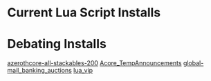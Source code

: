 # Current Lua Script Installs

# Debating Installs
[azerothcore-all-stackables-200](https://github.com/AsgavinYT/azerothcore-all-stackables-200.git)
[Acore_TempAnnouncements](https://github.com/55Honey/Acore_TempAnnouncements.git)
[global-mail_banking_auctions](https://github.com/Aldori15/azerothcore-global-mail_banking_auctions.git)
[lua_vip](https://github.com/WoWSur/lua_vip.git)

